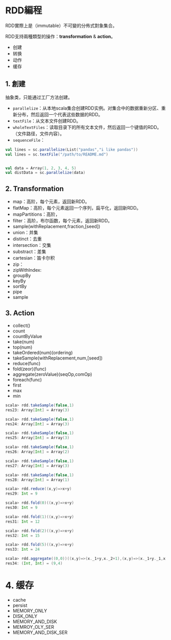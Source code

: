 # RDD編程

RDD實際上是（immutable）不可變的分佈式對象集合。

RDD支持兩種類型的操作：**transformation** & **action**。

* 创建
* 转换
* 动作
* 缓存

## 1. 創建

抽象类，只能通过工厂方法创建。

* `parallelize`：从本地scala集合创建RDD实例。对集合中的数据重新分区、重新分布，然后返回一个代表这些数据的RDD。
* `textFile`：从文本文件创建RDD。
* `wholeTextFiles`：读取目录下的所有文本文件，然后返回一个键值的RDD。（文件路径，文件内容）。
* `sequenceFile`：

```scala
val lines = sc.parallelize(List("pandas","i like pandas"))
val lines = sc.textFile("/path/to/README.md")


val data = Array(1, 2, 3, 4, 5)
val distData = sc.parallelize(data)
```

## 2. Transformation

* map：高阶，每个元素，返回新RDD。
* flatMap：高阶，每个元素返回一个序列，扁平化，返回新RDD。
* mapPartitions：高阶，
* filter：高阶，布尔函数，每个元素，返回新RDD。
* sample\(withReplacement,fraction,\[seed\]\)
* union：并集
* distinct：去重
* intersection：交集
* substract：差集
* cartesian：笛卡尔积
* zip：
* zipWithIndex:
* groupBy
* keyBy
* sortBy
* pipe
* sample


## 3. Action

* collect()  
* count
* countByValue
* take\(num\)  
* top\(num\) 
* takeOrdered\(num\)\(ordering\)  
* takeSample\(withReplacement,num,\[seed\]\)  
* reduce\(func\)  
* fold\(zeor\)\(func\)  
* aggregate\(zeroValue\)\(seqOp,comOp\)  
* foreach\(func\)
* first
* max
* min

```scala
scala> rdd.takeSample(false,1)
res23: Array[Int] = Array(3)

scala> rdd.takeSample(false,1)
res24: Array[Int] = Array(3)

scala> rdd.takeSample(false,1)
res25: Array[Int] = Array(3)

scala> rdd.takeSample(false,1)
res26: Array[Int] = Array(2)

scala> rdd.takeSample(false,1)
res27: Array[Int] = Array(3)

scala> rdd.takeSample(false,1)
res28: Array[Int] = Array(1)

scala> rdd.reduce((x,y)=>x+y)
res29: Int = 9

scala> rdd.fold(0)((x,y)=>x+y)
res30: Int = 9

scala> rdd.fold(1)((x,y)=>x+y)
res31: Int = 12

scala> rdd.fold(2)((x,y)=>x+y)
res32: Int = 15

scala> rdd.fold(5)((x,y)=>x+y)
res33: Int = 24

scala> rdd.aggregate((0,0))((x,y)=>(x._1+y,x._2+1),(x,y)=>(x._1+y._1,x._2+y._2))
res34: (Int, Int) = (9,4)
```

# 4. 缓存

* cache
* persist
 * MEMORY_ONLY
 * DISK_ONLY
 * MEMORY_AND_DISK
 * MEMROY_OLY_SER
 * MEMORY_AND_DISK_SER

